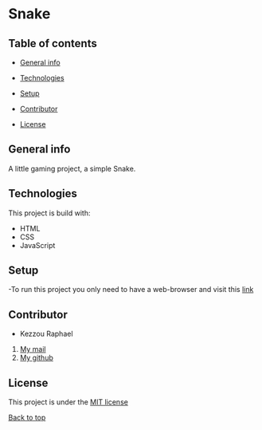 # Snake

## Table of contents

- [General info](#general-info)

* [Technologies](#technologies)

* [Setup](#setup)

* [Contributor](#contributor)

* [License](#license)

## General info

A little gaming project, a simple Snake.

## Technologies

This project is build with:

- HTML
- CSS
- JavaScript

## Setup

-To run this project you only need to have a web-browser and visit this [link](https://kezzouraphael.github.io/Snake/)

## Contributor

- Kezzou Raphael

1. [My mail](mailto:raphael.kezzou@live.fr)
2. [My github](https://github.com/KezzouRaphael)

## License

This project is under the [MIT license](./LICENSE)

[Back to top](#)
